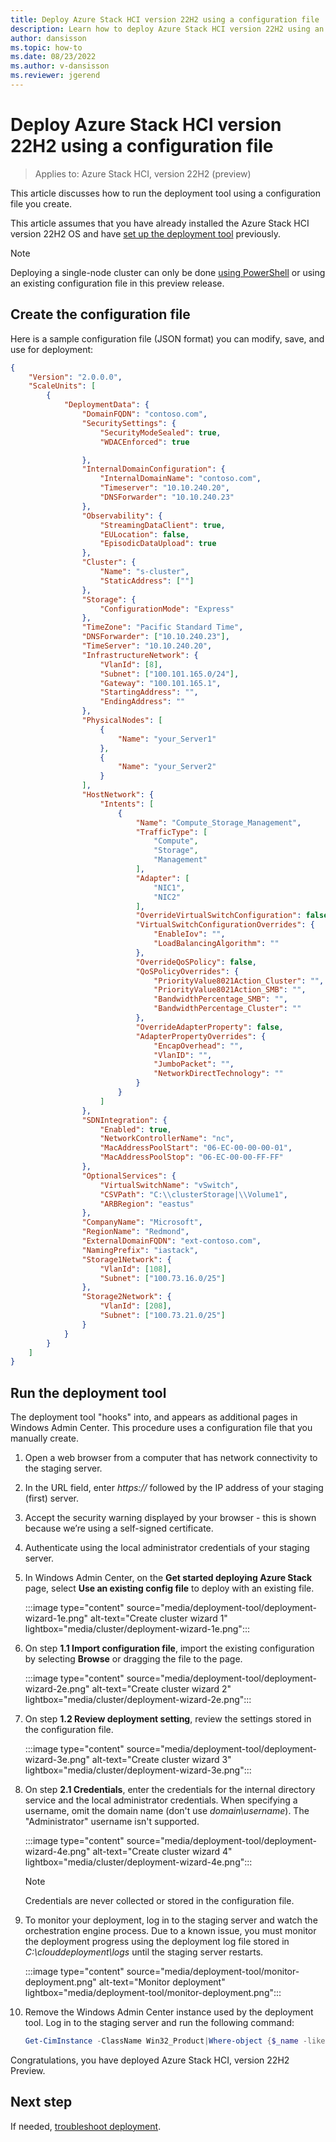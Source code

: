 ```yaml
---
title: Deploy Azure Stack HCI version 22H2 using a configuration file
description: Learn how to deploy Azure Stack HCI version 22H2 using an existing configuration file
author: dansisson
ms.topic: how-to
ms.date: 08/23/2022
ms.author: v-dansisson
ms.reviewer: jgerend
---
```


# Deploy Azure Stack HCI version 22H2 using a configuration file

> Applies to: Azure Stack HCI, version 22H2 (preview)

This article discusses how to run the deployment tool using a configuration file you create.

This article assumes that you have already installed the Azure Stack HCI version 22H2 OS and have [set up the deployment tool](deployment-tool-new-file.md) previously.

> [!NOTE]
> Deploying a single-node cluster can only be done [using PowerShell](deployment-tool-powershell.md) or using an existing configuration file in this preview release.

## Create the configuration file

Here is a sample configuration file (JSON format) you can modify, save, and use for deployment:

```json
{
    "Version": "2.0.0.0",
    "ScaleUnits": [
        {
            "DeploymentData": {
                "DomainFQDN": "contoso.com",
                "SecuritySettings": {
                    "SecurityModeSealed": true,
                    "WDACEnforced": true

                },
                "InternalDomainConfiguration": {
                    "InternalDomainName": "contoso.com",
                    "Timeserver": "10.10.240.20",
                    "DNSForwarder": "10.10.240.23"
                },
                "Observability": {
                    "StreamingDataClient": true,
                    "EULocation": false,
                    "EpisodicDataUpload": true
                },
                "Cluster": {
                    "Name": "s-cluster",
                    "StaticAddress": [""]
                },
                "Storage": {
                    "ConfigurationMode": "Express"
                },
                "TimeZone": "Pacific Standard Time",
                "DNSForwarder": ["10.10.240.23"],
                "TimeServer": "10.10.240.20",
                "InfrastructureNetwork": {
                    "VlanId": [8],
                    "Subnet": ["100.101.165.0/24"],
                    "Gateway": "100.101.165.1",
                    "StartingAddress": "",
                    "EndingAddress": ""
                },
                "PhysicalNodes": [
                    {
                        "Name": "your_Server1"
                    },
                    {
                        "Name": "your_Server2"
                    }
                ],
                "HostNetwork": {
                    "Intents": [
                        {
                            "Name": "Compute_Storage_Management",
                            "TrafficType": [
                                "Compute",
                                "Storage",
                                "Management"
                            ],
                            "Adapter": [
                                "NIC1",
                                "NIC2"
                            ],
                            "OverrideVirtualSwitchConfiguration": false,
                            "VirtualSwitchConfigurationOverrides": {
                                "EnableIov": "",
                                "LoadBalancingAlgorithm": ""
                            },
                            "OverrideQoSPolicy": false,
                            "QoSPolicyOverrides": {
                                "PriorityValue8021Action_Cluster": "",
                                "PriorityValue8021Action_SMB": "",
                                "BandwidthPercentage_SMB": "",
                                "BandwidthPercentage_Cluster": ""
                            },
                            "OverrideAdapterProperty": false,
                            "AdapterPropertyOverrides": {
                                "EncapOverhead": "",
                                "VlanID": "",
                                "JumboPacket": "",
                                "NetworkDirectTechnology": ""
                            }
                        }
                    ]
                },
                "SDNIntegration": {
                    "Enabled": true,
                    "NetworkControllerName": "nc",
                    "MacAddressPoolStart": "06-EC-00-00-00-01",
                    "MacAddressPoolStop": "06-EC-00-00-FF-FF"
                },
                "OptionalServices": {
                    "VirtualSwitchName": "vSwitch",
                    "CSVPath": "C:\\clusterStorage|\\Volume1",
                    "ARBRegion": "eastus"
                },
                "CompanyName": "Microsoft",
                "RegionName": "Redmond",
                "ExternalDomainFQDN": "ext-contoso.com",
                "NamingPrefix": "iastack",
                "Storage1Network": {
                    "VlanId": [108],
                    "Subnet": ["100.73.16.0/25"]
                },
                "Storage2Network": {
                    "VlanId": [208],
                    "Subnet": ["100.73.21.0/25"]
                }
            }
        }
    ]
}
```

## Run the deployment tool

The deployment tool "hooks" into, and appears as additional pages in Windows Admin Center. This procedure uses a configuration file that you manually create.

1. Open a web browser from a computer that has network connectivity to the staging server.

1. In the URL field, enter *https://* followed by the IP address of your staging (first) server.

1. Accept the security warning displayed by your browser - this is shown because we’re using a self-signed certificate.

1. Authenticate using the local administrator credentials of your staging server.

1. In Windows Admin Center, on the **Get started deploying Azure Stack** page, select **Use an existing config file** to deploy with an existing file.

    :::image type="content" source="media/deployment-tool/deployment-wizard-1e.png" alt-text="Create cluster wizard 1" lightbox="media/cluster/deployment-wizard-1e.png":::

1. On step **1.1 Import configuration file**, import the existing configuration by selecting **Browse** or dragging the file to the page.

    :::image type="content" source="media/deployment-tool/deployment-wizard-2e.png" alt-text="Create cluster wizard 2" lightbox="media/cluster/deployment-wizard-2e.png":::

1. On step **1.2 Review deployment setting**, review the settings stored in the configuration file.

    :::image type="content" source="media/deployment-tool/deployment-wizard-3e.png" alt-text="Create cluster wizard 3" lightbox="media/cluster/deployment-wizard-3e.png":::

1. On step **2.1 Credentials**, enter the credentials for the internal directory service and the local administrator credentials.
When specifying a username, omit the domain name (don't use *domain\username*). The "Administrator" username isn't supported.

    :::image type="content" source="media/deployment-tool/deployment-wizard-4e.png" alt-text="Create cluster wizard 4" lightbox="media/cluster/deployment-wizard-4e.png":::

    > [!NOTE]
    > Credentials are never collected or stored in the configuration file.

1. To monitor your deployment, log in to the staging server and watch the orchestration engine process. Due to a known issue, you must monitor the deployment progress using the deployment log file stored in *C:\clouddeployment\logs* until the staging server restarts.

    :::image type="content" source="media/deployment-tool/monitor-deployment.png" alt-text="Monitor deployment" lightbox="media/deployment-tool/monitor-deployment.png":::

1. Remove the Windows Admin Center instance used by the deployment tool. Log in to the staging server and run the following command:

    ```powershell
    Get-CimInstance -ClassName Win32_Product|Where-object {$_name -like “Windows Admin Center”}| Invoke-CimMethod -MethodName Uninstall
    ```

Congratulations, you have deployed Azure Stack HCI, version 22H2 Preview.

## Next step

If needed, [troubleshoot deployment](deployment-tool-troubleshooting.md).